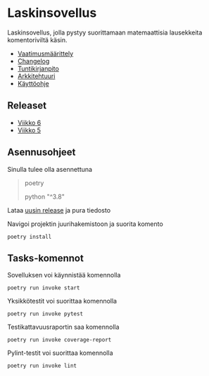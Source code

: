 # Laskinsovellus

Laskinsovellus, jolla pystyy suorittamaan matemaattisia lausekkeita komentoriviltä käsin.

- [Vaatimusmäärittely](./dokumentaatio/vaatimusmaarittely.md)
- [Changelog](./dokumentaatio/changelog.md)
- [Tuntikirjanpito](./dokumentaatio/tyoaikakirjanpito.md)
- [Arkkitehtuuri](./dokumentaatio/arkkitehtuuri.md)
- [Käyttöohje](./dokumentaatio/kayttoohje.md)

## Releaset
- [Viikko 6](https://github.com/tumffa/ot-harjoitustyo/releases/tag/viikko6)
- [Viikko 5](https://github.com/tumffa/ot-harjoitustyo/releases/tag/viikko5)

## Asennusohjeet

Sinulla tulee olla asennettuna
>poetry
>
>python "^3.8"

Lataa [uusin release](https://github.com/tumffa/ot-harjoitustyo/releases/tag/viikko5) ja pura tiedosto

Navigoi projektin juurihakemistoon ja suorita komento
```shell
poetry install
```

## Tasks-komennot

Sovelluksen voi käynnistää komennolla
```shell
poetry run invoke start
```

Yksikkötestit voi suorittaa komennolla
```shell
poetry run invoke pytest
```

Testikattavuusraportin saa komennolla
```shell
poetry run invoke coverage-report
```

Pylint-testit voi suorittaa komennolla
```shell
poetry run invoke lint
```
